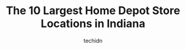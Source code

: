 ---
layout: ampstory
image: https://i0.wp.com/www.depkes.org/wp-content/uploads/2023/06/home-depot-0-in-indiana-1685968131.jpeg?resize=640,853
author: techidn
featured: false
description: Discover the impressive array of Home Depot options in Indiana, where you can find 10 of the largest Home Depot establishments in the area. From renowned classics to hidden gems, Indiana off
title: The 10 Largest Home Depot Store Locations in Indiana
cover:
   title: The 10 Largest Home Depot Store Locations in Indiana
   subtitle: Rickpate
   background: https://www.depkes.org/wp-content/uploads/2023/06/home-depot-0-in-indiana-1685968131.jpeg

pages: 
 - layout: thirds
   top: <h1>#1 The Home Depot</h1>
   bottom: "<p>Assistant manager, Michelle, was extremely rude and unhelpful. I rarely leave reviews, this is actually only the second review I have ever left.  When I asked to speak to</p>"
   background: https://www.depkes.org/wp-content/uploads/2023/06/home-depot-1-in-indiana-1685968132.jpeg
   backgroundblur: true
 - layout: thirds
   top: <h1>#2 The Home Depot</h1>
   bottom: "<p>6235 Lima Rd, Fort Wayne, IN 46818, United States</p>"
   background: https://www.depkes.org/wp-content/uploads/2023/06/home-depot-2-in-indiana-1685968133.jpeg
   cta:
      link: https://www.depkes.org/blog/the-10-largest-home-depot-store-locations-in-indiana/
      text: The 10 Largest Home Depot Store Locations in Indiana
 - layout: thirds
   top: <h1>#3 The Home Depot</h1>
   bottom: "<p>1624 E 165th St, Hammond, IN 46320, United States</p>"
   background: https://www.depkes.org/wp-content/uploads/2023/06/home-depot-3-in-indiana-1685968133.jpeg
   cta:
      link: https://www.depkes.org/blog/the-10-largest-home-depot-store-locations-in-indiana/
      text: The 10 Largest Home Depot Store Locations in Indiana
 - layout: thirds
   top: <h1>#4 The Home Depot</h1>
   bottom: "<p>1000 East, Hwy 131, Clarksville, IN 47129, United States</p>"
   background: https://images.unsplash.com/photo-1546497974-b213c9efb599?ixlib=rb-4.0.3&ixid=MnwxMjA3fDB8MHxwaG90by1wYWdlfHx8fGVufDB8fHx8&auto=format&fit=crop&w=640&h=853&q=80
   cta:
      link: https://www.depkes.org/blog/the-10-largest-home-depot-store-locations-in-indiana/
      text: The 10 Largest Home Depot Store Locations in Indiana
 - layout: thirds
   top: <h1>#5 The Home Depot</h1>
   bottom: "<p>2851 E U.S. Hwy 30, Merrillville, IN 46410, United States</p>"
   background: https://images.unsplash.com/photo-1614648718611-0635f29016cb?ixlib=rb-4.0.3&ixid=MnwxMjA3fDB8MHxwaG90by1wYWdlfHx8fGVufDB8fHx8&auto=format&fit=crop&w=640&h=853&q=80
   cta:
      link: https://www.depkes.org/blog/the-10-largest-home-depot-store-locations-in-indiana/
      text: The 10 Largest Home Depot Store Locations in Indiana
 - layout: thirds
   top: <h1>#6 The Home Depot</h1>
   bottom: "<p>960 US Hwy 41, Schererville, IN 46375, United States</p>"
   background: https://images.unsplash.com/photo-1496096265110-f83ad7f96608?ixlib=rb-4.0.3&ixid=MnwxMjA3fDB8MHxwaG90by1wYWdlfHx8fGVufDB8fHx8&auto=format&fit=crop&w=640&h=853&q=80
   cta:
      link: https://www.depkes.org/blog/the-10-largest-home-depot-store-locations-in-indiana/
      text: The 10 Largest Home Depot Store Locations in Indiana
 - layout: thirds
   top: <h1>#7 The Home Depot</h1>
   bottom: "<p>317 Indian Ridge Blvd, Mishawaka, IN 46545, United States</p>"
   background: https://images.unsplash.com/photo-1580610447943-1bfbef5efe07?ixlib=rb-4.0.3&ixid=MnwxMjA3fDB8MHxwaG90by1wYWdlfHx8fGVufDB8fHx8&auto=format&fit=crop&w=640&h=853&q=80
   cta:
      link: https://www.depkes.org/blog/the-10-largest-home-depot-store-locations-in-indiana/
      text: The 10 Largest Home Depot Store Locations in Indiana
 - layout: thirds
   middle: Continue reading...
   background: https://images.unsplash.com/photo-1533735380053-eb8d0759b24a?ixlib=rb-4.0.3&ixid=MnwxMjA3fDB8MHxwaG90by1wYWdlfHx8fGVufDB8fHx8&auto=format&fit=crop&w=640&h=853&q=80
   cta:
      link: https://www.depkes.org/blog/the-10-largest-home-depot-store-locations-in-indiana/
      text: The 10 Largest Home Depot Store Locations in Indiana
      
---